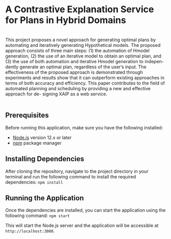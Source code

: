 # A Contrastive Explanation Service for Plans in Hybrid Domains
<br>
This project proposes a novel approach for generating optimal
plans by automating and iteratively generating Hypothetical
models. The proposed approach consists of three main steps:
(1) the automation of Hmodel generation, (2) the use of an
iterative model to obtain an optimal plan, and (3) the use of
both automation and iterative Hmodel generation to indepen-
dently generate an optimal plan, regardless of the user’s input.
The effectiveness of the proposed approach is demonstrated
through experiments and results show that it can outperform
existing approaches in terms of both accuracy and efficiency.
This paper contributes to the field of automated planning and
scheduling by providing a new and effective approach for de-
signing XAIP as a web service.
<br>
<br>

## Prerequisites

Before running this application, make sure you have the following installed:

- [Node.js](https://nodejs.org/en/) version 12.x or later
- [npm](https://www.npmjs.com/) package manager

## Installing Dependencies

After cloning the repository, navigate to the project directory in your terminal and run the following command to install the required dependencies:
`npm install`


## Running the Application

Once the dependencies are installed, you can start the application using the following command: `npm start`

This will start the Node.js server and the application will be accessible at `http://localhost:3000`.



